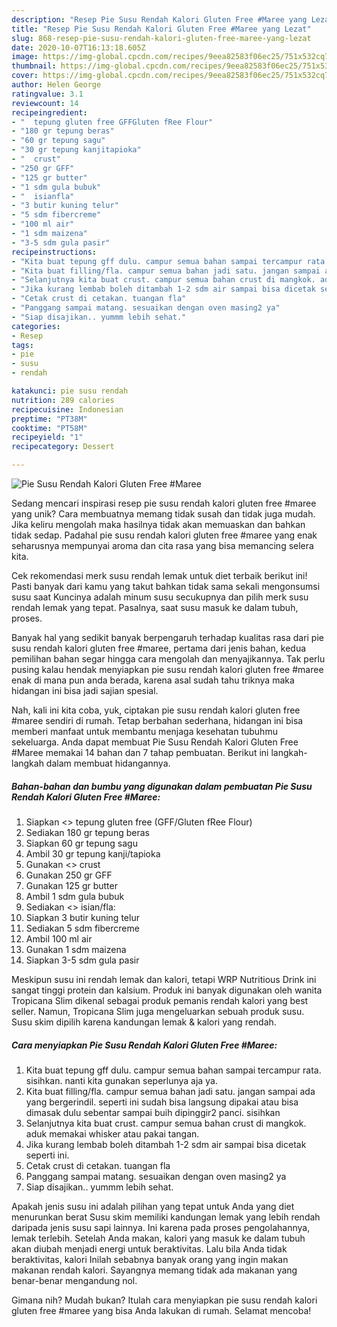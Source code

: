 ```yaml
---
description: "Resep Pie Susu Rendah Kalori Gluten Free #Maree yang Lezat"
title: "Resep Pie Susu Rendah Kalori Gluten Free #Maree yang Lezat"
slug: 868-resep-pie-susu-rendah-kalori-gluten-free-maree-yang-lezat
date: 2020-10-07T16:13:18.605Z
image: https://img-global.cpcdn.com/recipes/9eea82583f06ec25/751x532cq70/pie-susu-rendah-kalori-gluten-free-maree-foto-resep-utama.jpg
thumbnail: https://img-global.cpcdn.com/recipes/9eea82583f06ec25/751x532cq70/pie-susu-rendah-kalori-gluten-free-maree-foto-resep-utama.jpg
cover: https://img-global.cpcdn.com/recipes/9eea82583f06ec25/751x532cq70/pie-susu-rendah-kalori-gluten-free-maree-foto-resep-utama.jpg
author: Helen George
ratingvalue: 3.1
reviewcount: 14
recipeingredient:
- "  tepung gluten free GFFGluten fRee Flour"
- "180 gr tepung beras"
- "60 gr tepung sagu"
- "30 gr tepung kanjitapioka"
- "  crust"
- "250 gr GFF"
- "125 gr butter"
- "1 sdm gula bubuk"
- "  isianfla"
- "3 butir kuning telur"
- "5 sdm fibercreme"
- "100 ml air"
- "1 sdm maizena"
- "3-5 sdm gula pasir"
recipeinstructions:
- "Kita buat tepung gff dulu. campur semua bahan sampai tercampur rata. sisihkan. nanti kita gunakan seperlunya aja ya."
- "Kita buat filling/fla. campur semua bahan jadi satu. jangan sampai ada yang bergerindil. seperti ini sudah bisa langsung dipakai atau bisa dimasak dulu sebentar sampai buih dipinggir2 panci. sisihkan"
- "Selanjutnya kita buat crust. campur semua bahan crust di mangkok. aduk memakai whisker atau pakai tangan."
- "Jika kurang lembab boleh ditambah 1-2 sdm air sampai bisa dicetak seperti ini."
- "Cetak crust di cetakan. tuangan fla"
- "Panggang sampai matang. sesuaikan dengan oven masing2 ya"
- "Siap disajikan.. yummm lebih sehat."
categories:
- Resep
tags:
- pie
- susu
- rendah

katakunci: pie susu rendah 
nutrition: 289 calories
recipecuisine: Indonesian
preptime: "PT38M"
cooktime: "PT58M"
recipeyield: "1"
recipecategory: Dessert

---
```



![Pie Susu Rendah Kalori Gluten Free #Maree](https://img-global.cpcdn.com/recipes/9eea82583f06ec25/751x532cq70/pie-susu-rendah-kalori-gluten-free-maree-foto-resep-utama.jpg)

Sedang mencari inspirasi resep pie susu rendah kalori gluten free #maree yang unik? Cara membuatnya memang tidak susah dan tidak juga mudah. Jika keliru mengolah maka hasilnya tidak akan memuaskan dan bahkan tidak sedap. Padahal pie susu rendah kalori gluten free #maree yang enak seharusnya mempunyai aroma dan cita rasa yang bisa memancing selera kita.

Cek rekomendasi merk susu rendah lemak untuk diet terbaik berikut ini! Pasti banyak dari kamu yang takut bahkan tidak sama sekali mengonsumsi susu saat Kuncinya adalah minum susu secukupnya dan pilih merk susu rendah lemak yang tepat. Pasalnya, saat susu masuk ke dalam tubuh, proses.

Banyak hal yang sedikit banyak berpengaruh terhadap kualitas rasa dari pie susu rendah kalori gluten free #maree, pertama dari jenis bahan, kedua pemilihan bahan segar hingga cara mengolah dan menyajikannya. Tak perlu pusing kalau hendak menyiapkan pie susu rendah kalori gluten free #maree enak di mana pun anda berada, karena asal sudah tahu triknya maka hidangan ini bisa jadi sajian spesial.


Nah, kali ini kita coba, yuk, ciptakan pie susu rendah kalori gluten free #maree sendiri di rumah. Tetap berbahan sederhana, hidangan ini bisa memberi manfaat untuk membantu menjaga kesehatan tubuhmu sekeluarga. Anda dapat membuat Pie Susu Rendah Kalori Gluten Free #Maree memakai 14 bahan dan 7 tahap pembuatan. Berikut ini langkah-langkah dalam membuat hidangannya.

<!--inarticleads1-->

##### Bahan-bahan dan bumbu yang digunakan dalam pembuatan Pie Susu Rendah Kalori Gluten Free #Maree:

1. Siapkan  &lt;&gt; tepung gluten free (GFF/Gluten fRee Flour)
1. Sediakan 180 gr tepung beras
1. Siapkan 60 gr tepung sagu
1. Ambil 30 gr tepung kanji/tapioka
1. Gunakan  &lt;&gt; crust
1. Gunakan 250 gr GFF
1. Gunakan 125 gr butter
1. Ambil 1 sdm gula bubuk
1. Sediakan  &lt;&gt; isian/fla:
1. Siapkan 3 butir kuning telur
1. Sediakan 5 sdm fibercreme
1. Ambil 100 ml air
1. Gunakan 1 sdm maizena
1. Siapkan 3-5 sdm gula pasir


Meskipun susu ini rendah lemak dan kalori, tetapi WRP Nutritious Drink ini sangat tinggi protein dan kalsium. Produk ini banyak digunakan oleh wanita Tropicana Slim dikenal sebagai produk pemanis rendah kalori yang best seller. Namun, Tropicana Slim juga mengeluarkan sebuah produk susu. Susu skim dipilih karena kandungan lemak &amp; kalori yang rendah. 

<!--inarticleads2-->

##### Cara menyiapkan Pie Susu Rendah Kalori Gluten Free #Maree:

1. Kita buat tepung gff dulu. campur semua bahan sampai tercampur rata. sisihkan. nanti kita gunakan seperlunya aja ya.
1. Kita buat filling/fla. campur semua bahan jadi satu. jangan sampai ada yang bergerindil. seperti ini sudah bisa langsung dipakai atau bisa dimasak dulu sebentar sampai buih dipinggir2 panci. sisihkan
1. Selanjutnya kita buat crust. campur semua bahan crust di mangkok. aduk memakai whisker atau pakai tangan.
1. Jika kurang lembab boleh ditambah 1-2 sdm air sampai bisa dicetak seperti ini.
1. Cetak crust di cetakan. tuangan fla
1. Panggang sampai matang. sesuaikan dengan oven masing2 ya
1. Siap disajikan.. yummm lebih sehat.


Apakah jenis susu ini adalah pilihan yang tepat untuk Anda yang diet menurunkan berat Susu skim memiliki kandungan lemak yang lebih rendah daripada jenis susu sapi lainnya. Ini karena pada proses pengolahannya, lemak terlebih. Setelah Anda makan, kalori yang masuk ke dalam tubuh akan diubah menjadi energi untuk beraktivitas. Lalu bila Anda tidak beraktivitas, kalori Inilah sebabnya banyak orang yang ingin makan makanan rendah kalori. Sayangnya memang tidak ada makanan yang benar-benar mengandung nol. 

Gimana nih? Mudah bukan? Itulah cara menyiapkan pie susu rendah kalori gluten free #maree yang bisa Anda lakukan di rumah. Selamat mencoba!

